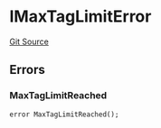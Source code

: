 # IMaxTagLimitError
[Git Source](https://github.com/thrackle-io/tron/blob/3811b4273256819e871165284a320ac92fbb3641/src/common/IErrors.sol)


## Errors
### MaxTagLimitReached

```solidity
error MaxTagLimitReached();
```

